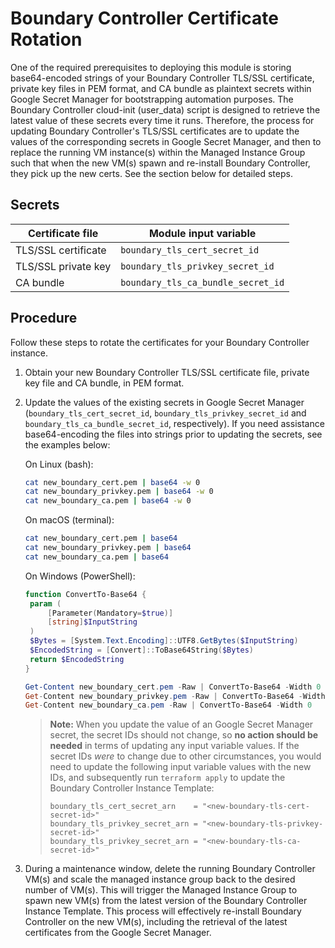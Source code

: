 # Boundary Controller Certificate Rotation

One of the required prerequisites to deploying this module is storing base64-encoded strings of your Boundary Controller TLS/SSL certificate, private key files in PEM format, and CA bundle as plaintext secrets within Google Secret Manager for bootstrapping automation purposes. The Boundary Controller cloud-init (user_data) script is designed to retrieve the latest value of these secrets every time it runs. Therefore, the process for updating Boundary Controller's TLS/SSL certificates are to update the values of the corresponding secrets in Google Secret Manager, and then to replace the running VM instance(s) within the Managed Instance Group such that when the new VM(s) spawn and re-install Boundary Controller, they pick up the new certs. See the section below for detailed steps.

## Secrets

| Certificate file    | Module input variable        |
|---------------------|------------------------------|
| TLS/SSL certificate | `boundary_tls_cert_secret_id`    |
| TLS/SSL private key | `boundary_tls_privkey_secret_id` |
| CA bundle | `boundary_tls_ca_bundle_secret_id` |

## Procedure

Follow these steps to rotate the certificates for your Boundary Controller instance.

1. Obtain your new Boundary Controller TLS/SSL certificate file, private key file and CA bundle, in PEM format.

2. Update the values of the existing secrets in Google Secret Manager (`boundary_tls_cert_secret_id`, `boundary_tls_privkey_secret_id` and `boundary_tls_ca_bundle_secret_id`, respectively). If you need assistance base64-encoding the files into strings prior to updating the secrets, see the examples below:

    On Linux (bash):

    ```sh
    cat new_boundary_cert.pem | base64 -w 0
    cat new_boundary_privkey.pem | base64 -w 0
    cat new_boundary_ca.pem | base64 -w 0
    ```

   On macOS (terminal):

   ```sh
   cat new_boundary_cert.pem | base64
   cat new_boundary_privkey.pem | base64
   cat new_boundary_ca.pem | base64
   ```

   On Windows (PowerShell):

   ```powershell
   function ConvertTo-Base64 {
    param (
        [Parameter(Mandatory=$true)]
        [string]$InputString
    )
    $Bytes = [System.Text.Encoding]::UTF8.GetBytes($InputString)
    $EncodedString = [Convert]::ToBase64String($Bytes)
    return $EncodedString
   }

   Get-Content new_boundary_cert.pem -Raw | ConvertTo-Base64 -Width 0
   Get-Content new_boundary_privkey.pem -Raw | ConvertTo-Base64 -Width 0
   Get-Content new_boundary_ca.pem -Raw | ConvertTo-Base64 -Width 0
   ```

    > **Note:**
    > When you update the value of an Google Secret Manager secret, the secret IDs should not change, so **no action should be needed** in terms of updating any input variable values. If the secret IDs _were_ to change due to other circumstances, you would need to update the following input variable values with the new IDs, and subsequently run `terraform apply` to update the Boundary Controller Instance Template:
   >
    >```hcl
    >boundary_tls_cert_secret_arn    = "<new-boundary-tls-cert-secret-id>"
    >boundary_tls_privkey_secret_arn = "<new-boundary-tls-privkey-secret-id>"
    >boundary_tls_privkey_secret_arn = "<new-boundary-tls-ca-secret-id>"
    >```

3. During a maintenance window, delete the running Boundary Controller VM(s) and scale the managed instance group back to the desired number of VM(s). This will trigger the Managed Instance Group to spawn new VM(s) from the latest version of the Boundary Controller Instance Template. This process will effectively re-install Boundary Controller on the new VM(s), including the retrieval of the latest certificates from the Google Secret Manager.
 